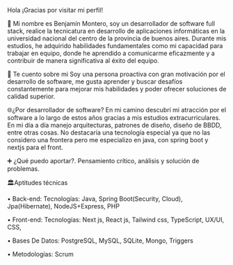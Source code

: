 Hola ¡Gracias por visitar mi perfil!

🏫 Mi nombre es Benjamín Montero, soy un desarrollador de software full stack, realice la tecnicatura en desarrollo de aplicaciones informáticas en la universidad nacional del centro de la provincia de buenos aires. Durante mis estudios, he adquirido habilidades fundamentales como mi capacidad para trabajar en equipo, donde he aprendido a comunicarme eficazmente y a contribuir de manera significativa al éxito del equipo. 

🚀 Te cuento sobre mi
Soy una persona proactiva con gran motivación por el desarrollo de software, me gusta aprender y buscar desafíos constantemente para mejorar mis habilidades y poder ofrecer soluciones de calidad superior.

🌐¿Por desarrollador de software?
En mi camino descubrí mi atracción por el software a lo largo de estos años gracias a mis estudios extracurriculares. En mi día a día manejo arquitecturas, patrones de diseño, diseño de BBDD, entre otras cosas. No destacaría una tecnología especial ya que no las considero una frontera pero me especializo en java, con spring boot y nextjs para el front.


➕ ¿Qué puedo aportar?. Pensamiento crítico, análisis y solución de problemas.

🏛Aptitudes técnicas

• Back-end:
Tecnologías: Java, Spring Boot(Security, Cloud), Jpa(Hibernate), NodeJS+Express, PHP

• Front-end:
Tecnologías: Next js, React js, Tailwind css, TypeScript, UX/UI, CSS,

• Bases De Datos:
PostgreSQL, MySQL, SQLite, Mongo, Triggers

• Metodologías: Scrum
